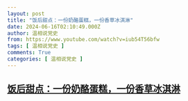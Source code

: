```yaml
---
layout: post
title: "饭后甜点：一份奶酪蛋糕，一份香草冰淇淋"
date: 2024-06-16T02:10:49.000Z
author: 温相说党史
from: https://www.youtube.com/watch?v=iub54T56bfw
tags: [ 温相说党史 ]
comments: True
categories: [ 温相说党史 ]
---
```

<!--1718503849000-->
[饭后甜点：一份奶酪蛋糕，一份香草冰淇淋](https://www.youtube.com/watch?v=iub54T56bfw)
------

<div>

</div>
